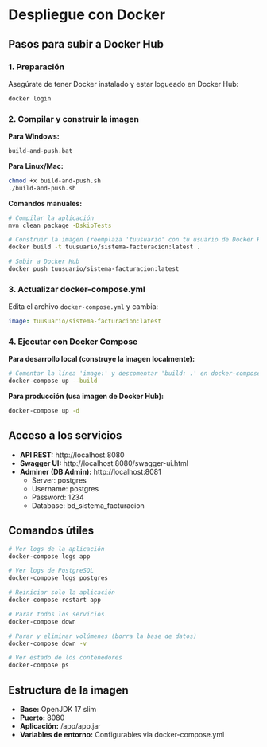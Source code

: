 # Despliegue con Docker

## Pasos para subir a Docker Hub

### 1. Preparación
Asegúrate de tener Docker instalado y estar logueado en Docker Hub:
```bash
docker login
```

### 2. Compilar y construir la imagen

**Para Windows:**
```bash
build-and-push.bat
```

**Para Linux/Mac:**
```bash
chmod +x build-and-push.sh
./build-and-push.sh
```

**Comandos manuales:**
```bash
# Compilar la aplicación
mvn clean package -DskipTests

# Construir la imagen (reemplaza 'tuusuario' con tu usuario de Docker Hub)
docker build -t tuusuario/sistema-facturacion:latest .

# Subir a Docker Hub
docker push tuusuario/sistema-facturacion:latest
```

### 3. Actualizar docker-compose.yml
Edita el archivo `docker-compose.yml` y cambia:
```yaml
image: tuusuario/sistema-facturacion:latest
```

### 4. Ejecutar con Docker Compose

**Para desarrollo local (construye la imagen localmente):**
```bash
# Comentar la línea 'image:' y descomentar 'build: .' en docker-compose.yml
docker-compose up --build
```

**Para producción (usa imagen de Docker Hub):**
```bash
docker-compose up -d
```

## Acceso a los servicios

- **API REST:** http://localhost:8080
- **Swagger UI:** http://localhost:8080/swagger-ui.html
- **Adminer (DB Admin):** http://localhost:8081
  - Server: postgres
  - Username: postgres
  - Password: 1234
  - Database: bd_sistema_facturacion

## Comandos útiles

```bash
# Ver logs de la aplicación
docker-compose logs app

# Ver logs de PostgreSQL
docker-compose logs postgres

# Reiniciar solo la aplicación
docker-compose restart app

# Parar todos los servicios
docker-compose down

# Parar y eliminar volúmenes (borra la base de datos)
docker-compose down -v

# Ver estado de los contenedores
docker-compose ps
```

## Estructura de la imagen

- **Base:** OpenJDK 17 slim
- **Puerto:** 8080
- **Aplicación:** /app/app.jar
- **Variables de entorno:** Configurables via docker-compose.yml

